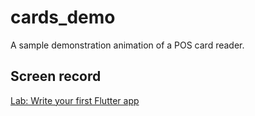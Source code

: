# cards_demo

A sample demonstration animation of a POS card reader.

## Screen record
[Lab: Write your first Flutter app]([https://docs.flutter.dev/get-started/codelab](https://github.com/zubisofts/card-pos-animation-flutter/blob/main/screen_record/Simulator%20Screen%20Recording%20-%20iPhone%2016%20Pro%20-%202025-05-11%20at%2010.37.11.mp4))

